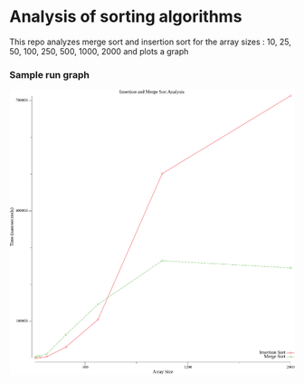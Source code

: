 # Analysis of sorting algorithms 

This repo analyzes merge sort and insertion sort for the array sizes :  10, 25, 50, 100, 250, 500, 1000, 2000 and plots a graph

### Sample run graph

![image](points.png)